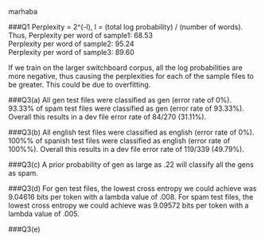 marhaba

###Q1
Perplexity = 2^(-l), l = (total log probability) / (number of words). Thus,
Perplexity per word of sample1: 68.53 \
Perplexity per word of sample2: 95.24 \
Perplexity per word of sample3: 89.60

If we train on the larger switchboard corpus, all the log probabilities are more negative, thus causing the perplexities for each of the sample files to be greater. This could be due to overfitting.

###Q3(a)
All gen test files were classified as gen (error rate of 0%). 93.33% of spam test files were classified as gen (error rate of 93.33%). Overall this results in a dev file error rate of 84/270 (31.11%). 

###Q3(b)
All english test files were classified as english (error rate of 0%). 100%% of spanish test files were classified as english (error rate of 100%%). Overall this results in a dev file error rate of 119/339 (49.79%).

###Q3(c)
A prior probability of gen as large as .22 will classify all the gens as spam.

###Q3(d)
For gen test files, the lowest cross entropy we could achieve was 9.04616 bits per token with a lambda value of .008. For spam test files, the lowest cross entropy we could achieve was 9.09572 bits per token with a lambda value of .005.

###Q3(e)
